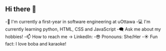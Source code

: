 ## Hi there 👋

-🏫 I'm currently a first-year in software engineering at uOttawa
-💻 I'm currently learning python, HTML, CSS and JavaScript
-🗨️ Ask me about my hobbies!
-📫 How to reach me -> LinkedIn: 
-😎 Pronouns: She/Her
-☀️ Fun fact: I love boba and karaoke!
